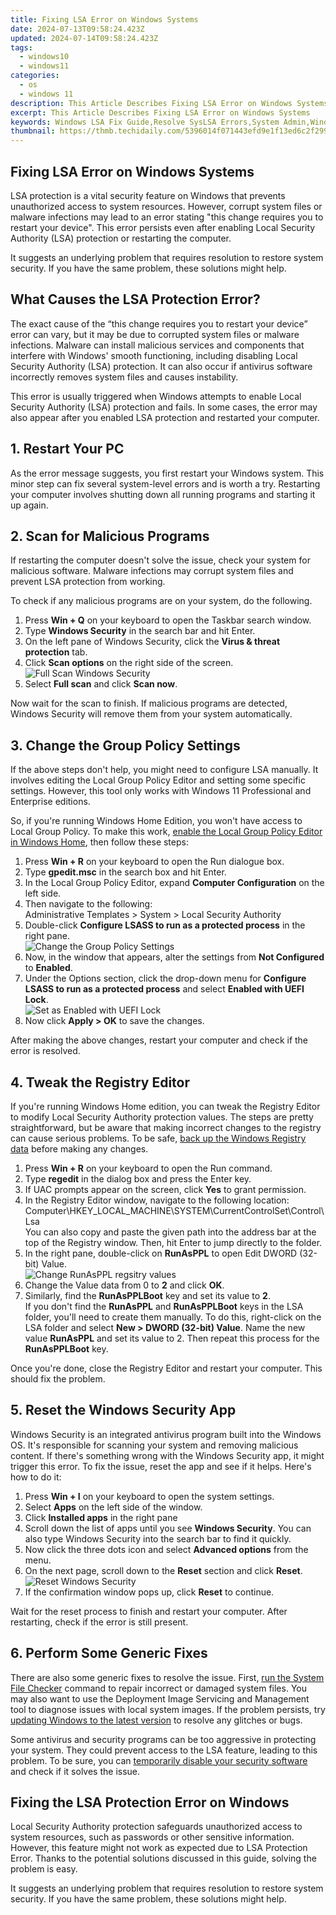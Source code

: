 ```yaml
---
title: Fixing LSA Error on Windows Systems
date: 2024-07-13T09:58:24.423Z
updated: 2024-07-14T09:58:24.423Z
tags:
  - windows10
  - windows11
categories:
  - os
  - windows 11
description: This Article Describes Fixing LSA Error on Windows Systems
excerpt: This Article Describes Fixing LSA Error on Windows Systems
keywords: Windows LSA Fix Guide,Resolve SysLSA Errors,System Admin,Windows Error Handling LSA,Addressing Windows SysLSA Issue,Troubleshoot LSA on PC,Solve Windows SysLSA Problems
thumbnail: https://thmb.techidaily.com/5396014f071443efd9e1f13ed6c2f299f41c767371cdaf8ce5e5162404d28c7d.jpg
---
```


## Fixing LSA Error on Windows Systems

 LSA protection is a vital security feature on Windows that prevents unauthorized access to system resources. However, corrupt system files or malware infections may lead to an error stating "this change requires you to restart your device". This error persists even after enabling Local Security Authority (LSA) protection or restarting the computer.

 It suggests an underlying problem that requires resolution to restore system security. If you have the same problem, these solutions might help.

## What Causes the LSA Protection Error?

 The exact cause of the “this change requires you to restart your device” error can vary, but it may be due to corrupted system files or malware infections. Malware can install malicious services and components that interfere with Windows' smooth functioning, including disabling Local Security Authority (LSA) protection. It can also occur if antivirus software incorrectly removes system files and causes instability.

 This error is usually triggered when Windows attempts to enable Local Security Authority (LSA) protection and fails. In some cases, the error may also appear after you enabled LSA protection and restarted your computer.

## 1\. Restart Your PC

 As the error message suggests, you first restart your Windows system. This minor step can fix several system-level errors and is worth a try. Restarting your computer involves shutting down all running programs and starting it up again.

## 2\. Scan for Malicious Programs

 If restarting the computer doesn't solve the issue, check your system for malicious software. Malware infections may corrupt system files and prevent LSA protection from working.

 To check if any malicious programs are on your system, do the following.

1. Press **Win + Q** on your keyboard to open the Taskbar search window.
2. Type **Windows Security** in the search bar and hit Enter.
3. On the left pane of Windows Security, click the **Virus & threat protection** tab.
4. Click **Scan options** on the right side of the screen.  
![Full Scan Windows Security](https://static1.makeuseofimages.com/wordpress/wp-content/uploads/2023/05/full-scan-windows-security.jpg)
5. Select **Full scan** and click **Scan now**.

 Now wait for the scan to finish. If malicious programs are detected, Windows Security will remove them from your system automatically.

## 3\. Change the Group Policy Settings

 If the above steps don't help, you might need to configure LSA manually. It involves editing the Local Group Policy Editor and setting some specific settings. However, this tool only works with Windows 11 Professional and Enterprise editions.

 So, if you're running Windows Home Edition, you won't have access to Local Group Policy. To make this work, [enable the Local Group Policy Editor in Windows Home](https://www.makeuseof.com/tag/access-group-policy-editor-even-windows-home-settings-try/), then follow these steps:

1. Press **Win + R** on your keyboard to open the Run dialogue box.
2. Type **gpedit.msc** in the search box and hit Enter.
3. In the Local Group Policy Editor, expand **Computer Configuration** on the left side.
4. Then navigate to the following:  
Administrative Templates > System > Local Security Authority
5. Double-click **Configure LSASS to run as a protected process** in the right pane.  
![Change the Group Policy Settings](https://static1.makeuseofimages.com/wordpress/wp-content/uploads/2023/05/change-the-group-policy-settings.jpg)
6. Now, in the window that appears, alter the settings from **Not Configured** to **Enabled**.
7. Under the Options section, click the drop-down menu for **Configure LSASS to run as a protected process** and select **Enabled with UEFI Lock**.  
![Set as Enabled with UEFI Lock](https://static1.makeuseofimages.com/wordpress/wp-content/uploads/2023/05/set-as-enabled-with-uefi-lock.jpg)
8. Now click **Apply > OK** to save the changes.

 After making the above changes, restart your computer and check if the error is resolved.

## 4\. Tweak the Registry Editor

 If you're running Windows Home edition, you can tweak the Registry Editor to modify Local Security Authority protection values. The steps are pretty straightforward, but be aware that making incorrect changes to the registry can cause serious problems. To be safe, [back up the Windows Registry data](https://www.makeuseof.com/tag/backup-restore-windows-registry/) before making any changes.

1. Press **Win + R** on your keyboard to open the Run command.
2. Type **regedit** in the dialog box and press the Enter key.
3. If UAC prompts appear on the screen, click **Yes** to grant permission.
4. In the Registry Editor window, navigate to the following location:  
Computer\HKEY_LOCAL_MACHINE\SYSTEM\CurrentControlSet\Control\Lsa  
 You can also copy and paste the given path into the address bar at the top of the Registry window. Then, hit Enter to jump directly to the folder.
5. In the right pane, double-click on **RunAsPPL** to open Edit DWORD (32-bit) Value.  
![Change RunAsPPL regsitry values](https://static1.makeuseofimages.com/wordpress/wp-content/uploads/2023/05/change-runasppl-regsitry-values.jpg)
6. Change the Value data from 0 to **2** and click **OK**.
7. Similarly, find the **RunAsPPLBoot** key and set its value to **2**.  
 If you don't find the **RunAsPPL** and **RunAsPPLBoot** keys in the LSA folder, you'll need to create them manually. To do this, right-click on the LSA folder and select **New > DWORD (32-bit) Value**. Name the new value **RunAsPPL** and set its value to 2\. Then repeat this process for the **RunAsPPLBoot** key.

 Once you're done, close the Registry Editor and restart your computer. This should fix the problem.

## 5\. Reset the Windows Security App

 Windows Security is an integrated antivirus program built into the Windows OS. It's responsible for scanning your system and removing malicious content. If there's something wrong with the Windows Security app, it might trigger this error. To fix the issue, reset the app and see if it helps. Here's how to do it:

1. Press **Win + I** on your keyboard to open the system settings.
2. Select **Apps** on the left side of the window.
3. Click **Installed apps** in the right pane
4. Scroll down the list of apps until you see **Windows Security**. You can also type Windows Security into the search bar to find it quickly.
5. Now click the three dots icon and select **Advanced options** from the menu.
6. On the next page, scroll down to the **Reset** section and click **Reset**.  
![Reset Windows Security](https://static1.makeuseofimages.com/wordpress/wp-content/uploads/2023/05/reset-windows-security.jpg)
7. If the confirmation window pops up, click **Reset** to continue.

 Wait for the reset process to finish and restart your computer. After restarting, check if the error is still present.

## 6\. Perform Some Generic Fixes

 There are also some generic fixes to resolve the issue. First, [run the System File Checker](https://www.makeuseof.com/system-file-checker-sfc-windows/) command to repair incorrect or damaged system files. You may also want to use the Deployment Image Servicing and Management tool to diagnose issues with local system images. If the problem persists, try [updating Windows to the latest version](https://www.makeuseof.com/update-windows-manually/) to resolve any glitches or bugs.

 Some antivirus and security programs can be too aggressive in protecting your system. They could prevent access to the LSA feature, leading to this problem. To be sure, you can [temporarily disable your security software](https://www.makeuseof.com/temporarily-disable-windows-security-windows-11/) and check if it solves the issue.

## Fixing the LSA Protection Error on Windows

 Local Security Authority protection safeguards unauthorized access to system resources, such as passwords or other sensitive information. However, this feature might not work as expected due to LSA Protection Error. Thanks to the potential solutions discussed in this guide, solving the problem is easy.

 It suggests an underlying problem that requires resolution to restore system security. If you have the same problem, these solutions might help.



<ins class="adsbygoogle"
      style="display:block"
      data-ad-client="ca-pub-7571918770474297"
      data-ad-slot="8358498916"
      data-ad-format="auto"
      data-full-width-responsive="true"></ins>

